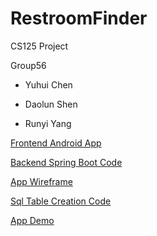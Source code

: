# RestroomFinder
CS125 Project

Group56

 * Yuhui Chen

 * Daolun Shen

 * Runyi Yang

[Frontend Android App](https://github.com/stig-chalk/RestroomFinder/tree/main/CS125)

[Backend Spring Boot Code](https://github.com/stig-chalk/RestroomFinder/tree/main/spring)

[App Wireframe](https://github.com/stig-chalk/RestroomFinder/blob/main/wireframe.jpeg)

[Sql Table Creation Code](https://github.com/stig-chalk/RestroomFinder/blob/main/createtables.sql)

[App Demo](https://github.com/stig-chalk/RestroomFinder/blob/main/Prototype%201.vp)
